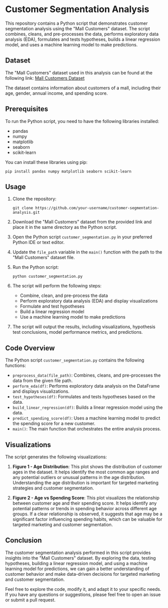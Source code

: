 # Customer Segmentation Analysis

This repository contains a Python script that demonstrates customer segmentation analysis using the "Mall Customers" dataset. The script combines, cleans, and pre-processes the data, performs exploratory data analysis (EDA), formulates and tests hypotheses, builds a linear regression model, and uses a machine learning model to make predictions.

## Dataset

The "Mall Customers" dataset used in this analysis can be found at the following link:
[Mall Customers Dataset](https://github.com/ericyoc/exploratory_data_analysis_demo/tree/main/ml_data)

The dataset contains information about customers of a mall, including their age, gender, annual income, and spending score.

## Prerequisites

To run the Python script, you need to have the following libraries installed:
- pandas
- numpy
- matplotlib
- seaborn
- scikit-learn

You can install these libraries using pip:
```
pip install pandas numpy matplotlib seaborn scikit-learn
```

## Usage

1. Clone the repository:
   ```
   git clone https://github.com/your-username/customer-segmentation-analysis.git
   ```

2. Download the "Mall Customers" dataset from the provided link and place it in the same directory as the Python script.

3. Open the Python script `customer_segmentation.py` in your preferred Python IDE or text editor.

4. Update the `file_path` variable in the `main()` function with the path to the "Mall Customers" dataset file.

5. Run the Python script:
   ```
   python customer_segmentation.py
   ```

6. The script will perform the following steps:
   - Combine, clean, and pre-process the data
   - Perform exploratory data analysis (EDA) and display visualizations
   - Formulate and test hypotheses
   - Build a linear regression model
   - Use a machine learning model to make predictions

7. The script will output the results, including visualizations, hypothesis test conclusions, model performance metrics, and predictions.

## Code Overview

The Python script `customer_segmentation.py` contains the following functions:

- `preprocess_data(file_path)`: Combines, cleans, and pre-processes the data from the given file path.
- `perform_eda(df)`: Performs exploratory data analysis on the DataFrame and displays visualizations.
- `test_hypotheses(df)`: Formulates and tests hypotheses based on the data.
- `build_linear_regression(df)`: Builds a linear regression model using the data.
- `predict_spending_score(df)`: Uses a machine learning model to predict the spending score for a new customer.
- `main()`: The main function that orchestrates the entire analysis process.

## Visualizations

The script generates the following visualizations:

1. **Figure 1 - Age Distribution**: This plot shows the distribution of customer ages in the dataset. It helps identify the most common age ranges and any potential outliers or unusual patterns in the age distribution. Understanding the age distribution is important for targeted marketing strategies and customer segmentation.

2. **Figure 2 - Age vs Spending Score**: This plot visualizes the relationship between customer age and their spending score. It helps identify any potential patterns or trends in spending behavior across different age groups. If a clear relationship is observed, it suggests that age may be a significant factor influencing spending habits, which can be valuable for targeted marketing and customer segmentation.

## Conclusion

The customer segmentation analysis performed in this script provides insights into the "Mall Customers" dataset. By exploring the data, testing hypotheses, building a linear regression model, and using a machine learning model for predictions, we can gain a better understanding of customer behavior and make data-driven decisions for targeted marketing and customer segmentation.

Feel free to explore the code, modify it, and adapt it to your specific needs. If you have any questions or suggestions, please feel free to open an issue or submit a pull request.
